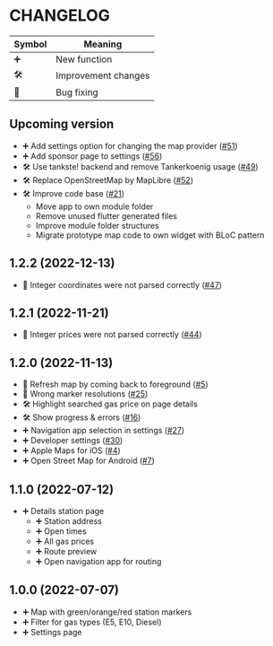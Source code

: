CHANGELOG
=========

| Symbol | Meaning             |
|--------|---------------------|
| ➕     | New function        |
| 🛠     | Improvement changes |
| 🐞     | Bug fixing          |

## Upcoming version ##

* ➕ Add settings option for changing the map provider ([#51](https://github.com/tankste/app/issues/51))
* ➕ Add sponsor page to settings ([#56](https://github.com/tankste/app/issues/49))
* 🛠 Use tankste! backend and remove Tankerkoenig usage ([#49](https://github.com/tankste/app/issues/49))
* 🛠 Replace OpenStreetMap by MapLibre ([#52](https://github.com/tankste/app/issues/52))
* 🛠 Improve code base ([#21](https://github.com/tankste/app/issues/21))
    * Move app to own module folder
    * Remove unused flutter generated files
    * Improve module folder structures
    * Migrate prototype map code to own widget with BLoC pattern

## 1.2.2 (2022-12-13) ##

* 🐞 Integer coordinates were not parsed correctly ([#47](https://github.com/tankste/app/issues/44))

## 1.2.1 (2022-11-21) ##

* 🐞 Integer prices were not parsed correctly ([#44](https://github.com/tankste/app/issues/44))

## 1.2.0 (2022-11-13) ##

* 🐞 Refresh map by coming back to foreground ([#5](https://github.com/tankste/app/issues/5))
* 🐞 Wrong marker resolutions ([#25](https://github.com/tankste/app/issues/25))
* 🛠 Highlight searched gas price on page details
* 🛠 Show progress & errors ([#16](https://github.com/tankste/app/issues/16))
* ➕ Navigation app selection in settings ([#27](https://github.com/tankste/app/issues/27))
* ➕ Developer settings ([#30](https://github.com/tankste/app/issues/30))
* ➕ Apple Maps for iOS ([#4](https://github.com/tankste/app/issues/4))
* ➕ Open Street Map for Android ([#7](https://github.com/tankste/app/issues/7))

## 1.1.0 (2022-07-12) ##

* ➕ Details station page
    * ➕ Station address
    * ➕ Open times
    * ➕ All gas prices
    * ➕ Route preview
    * ➕ Open navigation app for routing

## 1.0.0 (2022-07-07) ##

* ➕ Map with green/orange/red station markers
* ➕ Filter for gas types (E5, E10, Diesel)
* ➕ Settings page